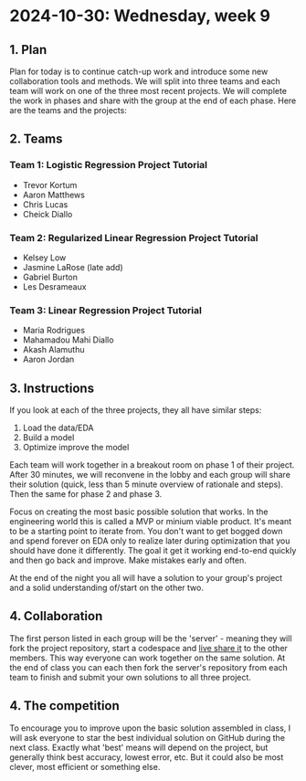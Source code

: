 # 2024-10-30: Wednesday, week 9

## 1. Plan

Plan for today is to continue catch-up work and introduce some new collaboration tools and methods. We will split into three teams and each team will work on one of the three most recent projects. We will complete the work in phases and share with the group at the end of each phase. Here are the teams and the projects:

## 2. Teams

### Team 1: Logistic Regression Project Tutorial

- Trevor Kortum
- Aaron Matthews
- Chris Lucas
- Cheick Diallo

### Team 2: Regularized Linear Regression Project Tutorial

- Kelsey Low
- Jasmine LaRose (late add)
- Gabriel Burton
- Les Desrameaux

### Team 3: Linear Regression Project Tutorial

- Maria Rodrigues
- Mahamadou Mahi Diallo
- Akash Alamuthu
- Aaron Jordan

## 3. Instructions

If you look at each of the three projects, they all have similar steps:

1. Load the data/EDA
2. Build a model
3. Optimize improve the model

Each team will work together in a breakout room on phase 1 of their project. After 30 minutes, we will reconvene in the lobby and each group will share their solution (quick, less than 5 minute overview of rationale and steps). Then the same for phase 2 and phase 3.

Focus on creating the most basic possible solution that works. In the engineering world this is called a MVP or minium viable product. It's meant to be a starting point to iterate from. You don't want to get bogged down and spend forever on EDA only to realize later during optimization that you should have done it differently. The goal it get it working end-to-end quickly and then go back and improve. Make mistakes early and often.

At the end of the night you all will have a solution to your group's project and a solid understanding of/start on the other two.

## 4. Collaboration

The first person listed in each group will be the 'server' - meaning they will fork the project repository, start a codespace and [live share it](https://github.com/4GeeksAcademy/gperdrizet-ds7-materials/blob/main/how_to/vscode_live_share.md) to the other members. This way everyone can work together on the same solution. At the end of class you can each then fork the server's repository from each team to finish and submit your own solutions to all three project.

## 4. The competition

To encourage you to improve upon the basic solution assembled in class, I will ask everyone to star the best individual solution on GitHub during the next class. Exactly what 'best' means will depend on the project, but generally think best accuracy, lowest error, etc. But it could also be most clever, most efficient or something else.

